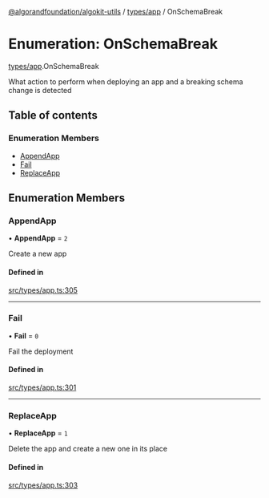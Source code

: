 [@algorandfoundation/algokit-utils](../README.md) / [types/app](../modules/types_app.md) / OnSchemaBreak

# Enumeration: OnSchemaBreak

[types/app](../modules/types_app.md).OnSchemaBreak

What action to perform when deploying an app and a breaking schema change is detected

## Table of contents

### Enumeration Members

- [AppendApp](types_app.OnSchemaBreak.md#appendapp)
- [Fail](types_app.OnSchemaBreak.md#fail)
- [ReplaceApp](types_app.OnSchemaBreak.md#replaceapp)

## Enumeration Members

### AppendApp

• **AppendApp** = ``2``

Create a new app

#### Defined in

[src/types/app.ts:305](https://github.com/algorandfoundation/algokit-utils-ts/blob/main/src/types/app.ts#L305)

___

### Fail

• **Fail** = ``0``

Fail the deployment

#### Defined in

[src/types/app.ts:301](https://github.com/algorandfoundation/algokit-utils-ts/blob/main/src/types/app.ts#L301)

___

### ReplaceApp

• **ReplaceApp** = ``1``

Delete the app and create a new one in its place

#### Defined in

[src/types/app.ts:303](https://github.com/algorandfoundation/algokit-utils-ts/blob/main/src/types/app.ts#L303)
